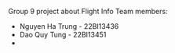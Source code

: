 Group 9 project about Flight Info
Team members:
+ Nguyen Ha Trung - 22BI13436
+ Dao Quy Tung - 22BI13451
+ 
